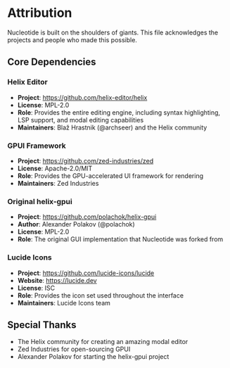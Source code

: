 # Attribution

Nucleotide is built on the shoulders of giants. This file acknowledges the projects and people who made this possible.

## Core Dependencies

### Helix Editor
- **Project**: https://github.com/helix-editor/helix
- **License**: MPL-2.0
- **Role**: Provides the entire editing engine, including syntax highlighting, LSP support, and modal editing capabilities
- **Maintainers**: Blaž Hrastnik (@archseer) and the Helix community

### GPUI Framework
- **Project**: https://github.com/zed-industries/zed
- **License**: Apache-2.0/MIT
- **Role**: Provides the GPU-accelerated UI framework for rendering
- **Maintainers**: Zed Industries

### Original helix-gpui
- **Project**: https://github.com/polachok/helix-gpui
- **Author**: Alexander Polakov (@polachok)
- **License**: MPL-2.0
- **Role**: The original GUI implementation that Nucleotide was forked from

### Lucide Icons
- **Project**: https://github.com/lucide-icons/lucide
- **Website**: https://lucide.dev
- **License**: ISC
- **Role**: Provides the icon set used throughout the interface
- **Maintainers**: Lucide Icons team

## Special Thanks

- The Helix community for creating an amazing modal editor
- Zed Industries for open-sourcing GPUI
- Alexander Polakov for starting the helix-gpui project